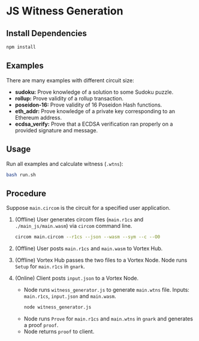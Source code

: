 # JS Witness Generation

## Install Dependencies

``` sh
npm install
```

## Examples

There are many examples with different circuit size:

- **sudoku:** Prove knowledge of a solution to some Sudoku puzzle.
- **rollup:** Prove validity of a rollup transaction.
- **poseidon-16:** Prove validity of 16 Poseidon Hash functions.
- **eth_addr:** Prove knowledge of a private key corresponding to an Ethereum address.
- **ecdsa_verify:** Prove that a ECDSA verification ran properly on a provided signature and message.

## Usage

Run all examples and calculate witness (`.wtns`):

``` sh
bash run.sh
```

## Procedure

Suppose `main.circom` is the circuit for a specified user application.

1. (Offline) User generates circom files (`main.r1cs` and `./main_js/main.wasm`) via `circom` command line. 
    ``` sh
    circom main.circom --r1cs --json --wasm --sym --c --O0 
    ```

2. (Offline) User posts `main.r1cs` and `main.wasm` to Vortex Hub.

3. (Offline) Vortex Hub passes the two files to a Vortex Node. Node runs `Setup` for `main.r1cs` in `gnark`.

4. (Online) Client posts `input.json` to a Vortex Node. 
    - Node runs `witness_generator.js` to generate `main.wtns` file. Inputs: `main.r1cs`, `input.json` and `main.wasm`.
        ``` sh
        node witness_generator.js 
        ```
    - Node runs `Prove` for `main.r1cs` and `main.wtns` in `gnark` and generates a proof `proof`.
    - Node returns `proof` to client.
